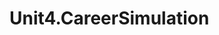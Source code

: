 # Unit4.CareerSimulation
<!-- Overview
In this Career Simulation, Calliope asks you to create the back end of a review site for one of Fullstack Solutions' clients. After the back end has been completed, the client will review and provide feedback for improvement before starting the front end at a later time.

Instructions
In the email above, Calliope has requested that you build the back end first at the client's request. In order for you to have a full understanding of the full stack application, review the following requirements for each user experience: 

AS A USER (NOT LOGGED IN), I SHOULD BE ABLE TO:
Access the website via the Internet so I can browse and read reviews.
View details for a specific reviewed item (store, restaurant, product, book, etc.)
I should be able to see the item’s average score or rating.
I should be able to see any relevant information about the item.
Search for specific items, so I can see their scores and read reviews about them.
Sign up for an account so I can have a logged-in experience.
Log in to the site if I already have an account.
AS A LOGGED-IN USER, I SHOULD BE ABLE TO:
Write and submit a review for an item that includes:
A written text review
A score/rating
Only one review should be allowed per item, per user
View a list of all reviews I have written.
Delete reviews I have written.
Edit reviews I have written.
Change the text review.
Modify the score/rating.
Write comments on reviews written by others.
View a list of all comments I have written.
Edit and delete my comments. -->

